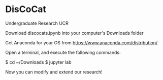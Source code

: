 # DisCoCat
Undergraduate Research UCR

Download discocats.ipynb into your computer's Downloads folder

Get Anaconda for your OS from https://www.anaconda.com/distribution/

Open a terminal, and execute the following commands:

$ cd ~/Downloads
$ jupyter lab

Now you can modify and extend our research!
